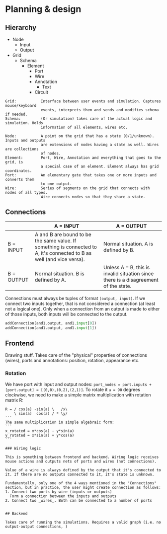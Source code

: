 # Planning & design

## Hierarchy
* Node
  * Input
  * Output
* Grid
  * Schema
    * Element
      * Port
      * Wire
      * Annotation
        * Text
      * Circuit

```
Grid:           Interface between user events and simulation. Captures mouse/keyboard
                events, interprets them and sends and modifies schema if needed.
Schema:         (Or simulation) takes care of the actual logic and simulation. Holds
                information of all elements, wires etc.

Node:           A point on the grid that has a state (0/1/unknown). Inputs and outputs
                are extensions of nodes having a state as well. Wires are collections
                of nodes.
Element:        Port, Wire, Annotation and everything that goes to the grid, is
                a special case of an element. Element always has grid coordinates.
Port:           An elementary gate that takes one or more inputs and converts them
                to one output.
Wire:           Series of segments on the grid that connects with nodes of all types.
                Wire connects nodes so that they share a state.
```

## Connections

|            | A = INPUT                                                                                                             | A = OUTPUT                                                                          |
|------------|-----------------------------------------------------------------------------------------------------------------------|-------------------------------------------------------------------------------------|
| B = INPUT  | A and B are bound to be the same value. If something is connected to A, it's connected to B as well (and vice versa). | Normal situation. A is defined by B.                                                |
| B = OUTPUT | Normal situation. B is defined by A.                                                                                  | Unless A = B, this is invalid situation since there is a disagreement of the state. |

Connections must always be tuples of format `(output, input)`. If we connect two inputs together, that is not considered a connection (at least not a logical one). Only when a connection from an output is made to either of those inputs, both inputs will be connected to the output.

```python
addConnection(and1.output, and1.input[0])
addConnection(and1.output, and1.input[1])
```

## Frontend

Drawing stuff. Takes care of the "physical" properties of connections (wires), ports and annotations: position, rotation, appearance etc. 

### Rotation

We have port with input and output nodes: `port_nodes = port.inputs + [port.output] = [(0,0),(0,2),(2,1)]`. 
To rotate it `a = 90` degrees clockwise, we need to make a simple matrix multiplication with rotation matrix R:
````
R = / cos(a) -sin(a) \   /x\
    \ sin(a)  cos(a) / * \y/
```
The same multiplication in simple algebraic form:
```
x_rotated = x*cos(a) - y*sin(a)
y_rotated = x*sin(a) + y*cos(a)
```

### Wiring logic

This is something between frontend and backend. Wiring logic receives mouse actions and outputs nets of ports and wires (not connections).

Value of a wire is always defined by the output that it's connected to it. If there are no outputs connected to it, it's state is unknown.

Fundamentally, only one of the 4 ways mentioned in the "Connections" section, but in practice, the user might create connection as follows:
1. Connect two ports by wire (inputs or outputs)
  Form a connection between the inputs and outputs
2. Connect two _wires_. Both can be connected to a number of ports
  

## Backend

Takes care of running the simulations. Requires a valid graph (i.e. no output-output connections, )
